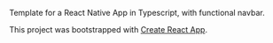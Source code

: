 Template for a React Native App in Typescript, with functional navbar.


This project was bootstrapped with [Create React App](https://github.com/facebook/create-react-app).


